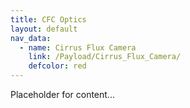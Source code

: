 ```yaml
---
title: CFC Optics
layout: default
nav_data:
  - name: Cirrus Flux Camera
    link: /Payload/Cirrus_Flux_Camera/
    defcolor: red
---
```



Placeholder for content...
